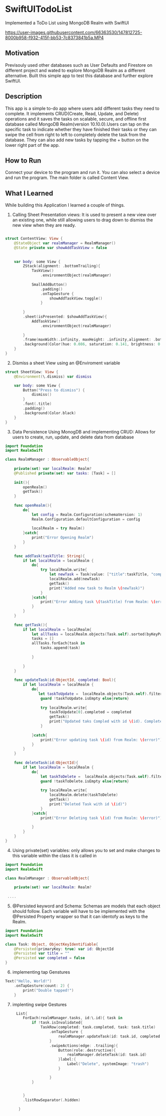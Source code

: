 # SwiftUITodoList
Implemented a ToDo List using MongoDB Realm with SwiftUI

https://user-images.githubusercontent.com/66363530/147812725-8000b958-f932-415f-bb53-7c8373841b5a.MP4

## Motivation 
Previsouly used other databases such as User Defaults and Firestore on different project and wated to explore MongoDB Realm as a different alternative. Built this simple app to test this database and further explore SwiftUI. 

## Description 
This app is a simple to-do app where users add different tasks they need to complete. It implements CRUD(Create, Read, Update, and Delete) operations and it saves the tasks on scalable, secure, and offline first database called MongoDB Realm(version 10.10.0).Users can tap on the specific task to indicate whether they have finished their tasks or they can swipe the cell from right to left to completely delete the task from the database. They can also add new tasks by tapping the + button on the lower right part of the app. 

## How to Run 
Connect your device to the program and run it. You can also select a device and run the program. The main folder is called Content View.

## What I Learned 
While building this Application I learned a couple of things.
1. Calling Sheet Presentation views: It is used to present a new view over an existing one, while still allowing users to drag down to dismiss the new view when they are ready.  
```swift

struct ContentView: View {
    @StateObject var realmManager = RealmManager()
    @State private var showAddTaskView = false
    
    
    var body: some View {
        ZStack(alignment: .bottomTrailing){
            TaskView()
                .environmentObject(realmManager)
            
            SmallAddButton()
                .padding()
                .onTapGesture {
                    showAddTaskView.toggle()
                }
            
        }
        .sheet(isPresented: $showAddTaskView){
            AddTaskView()
                .environmentObject(realmManager)
            
        }
        .frame(maxWidth:.infinity, maxHeight: .infinity,alignment: .bottom)
        .background(Color(hue: 0.086, saturation: 0.141, brightness: 0.972))
    }
}

```

2. Dismiss a sheet View using an @Enviroment variable 

```swift
struct SheetView: View {
    @Environment(\.dismiss) var dismiss

    var body: some View {
        Button("Press to dismiss") {
            dismiss()
        }
        .font(.title)
        .padding()
        .background(Color.black)
    }
}

```

3. Data Persistence Using MonogDB and implementing CRUD: Allows for users to create, run, update, and delete data from database 
```swift
import Foundation
import RealmSwift

class RealmManager : ObservableObject{
    
    private(set) var localRealm: Realm?
    @Published private(set) var tasks: [Task] = []
    
    init(){
        openRealm()
        getTask()
    }
    
    func openRealm(){
        do{
            let config = Realm.Configuration(schemaVersion: 1)
            Realm.Configuration.defaultConfiguration = config
            
            localRealm = try Realm()
        }catch{
            print("Error Opening Realm")
        }
    }
    
    func addTask(taskTitle: String){
        if let localRealm = localRealm {
            do{
                try localRealm.write{
                    let newTask = Task(value: ["title":taskTitle, "completed":false])
                    localRealm.add(newTask)
                    getTask()
                    print("Added new task to Realm \(newTask)")
                }
            }catch{
                print("Error Adding task \(taskTitle) from Realm: \(error)")
            }
        }
    }
    
    func getTask(){
        if let localRealm = localRealm{
            let allTasks = localRealm.objects(Task.self).sorted(byKeyPath: "completed")
            tasks = []
            allTasks.forEach{task in
                tasks.append(task)
                
            }
            
        }
    }
    
    func updateTask(id:ObjectId, completed: Bool){
        if let localRealm = localRealm {
            do{
               let taskToUpdate =  localRealm.objects(Task.self).filter(NSPredicate(format: "id == %@",id))
                guard !taskToUpdate.isEmpty else{return}
                
                try localRealm.write{
                    taskToUpdate[0].completed = completed
                    getTask()
                    print("Updated taks Compled with id \(id). Completed status \(completed)")
                }
                
            }catch{
                print("Error updating task \(id) from Realm: \(error)")
            }
        }
    }
    
    func deleteTask(id:ObjectId){
        if let localRealm = localRealm {
            do{
                let taskToDelete =  localRealm.objects(Task.self).filter(NSPredicate(format: "id == %@",id))
                guard !taskToDelete.isEmpty else{return}
                
                try localRealm.write{
                    localRealm.delete(taskToDelete)
                    getTask()
                    print("Deleted Task with id \(id)")
                }
            }catch{
                print("Error Deleting task \(id) from Realm: \(error)")
                
            }
        }
    }
}

```
4. Using private(set) variables: only allows you to set and make changes to this variable within the class it is called in 

```swift
import Foundation
import RealmSwift

class RealmManager : ObservableObject{
    
    private(set) var localRealm: Realm?
    
 ....

```

5. @Persisted keyword and Schema: Schemas are models that each object should follow. Each variable will have to be implemented with the @Persisted Property wrapper so that it can identofy as keys to the Realm. 


```swift
import Foundation
import RealmSwift

class Task: Object, ObjectKeyIdentifiable{
    @Persisted(primaryKey: true) var id: ObjectId
    @Persisted var title = ""
    @Persisted var completed = false
}

```




6. implementing tap Genstures
```swift
Text("Hello, World!")
    .onTapGesture(count: 2) {
        print("Double tapped!")
    }
```

7. implenting swipe Gestures
```swift
     List{
        ForEach(realmManager.tasks, id:\.id){ task in
            if !task.isInvalidated{
                TaskRow(completed: task.completed, task: task.title)
                    .onTapGesture {
                        realmManager.updateTask(id: task.id, completed: !task.completed)
                    }
                    .swipeActions(edge: .trailing){
                        Button(role:.destructive){
                            realmManager.deleteTask(id: task.id)
                        }label:{
                            Label("Delete", systemImage: "trash")
                        }

                    }
            }


        }
        .listRowSeparator(.hidden)
                
      }
```
